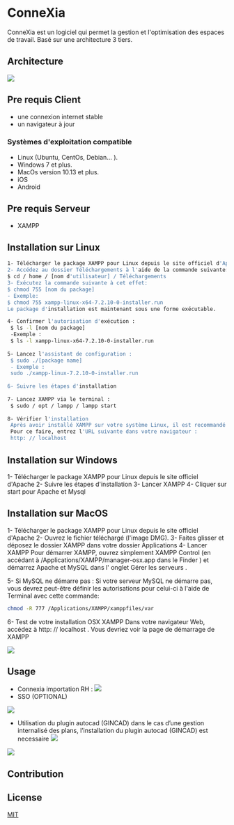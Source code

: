# ConneXia

ConneXia est un logiciel qui permet la gestion et l'optimisation des espaces de travail. Basé sur une architecture 3 tiers.

## Architecture

![](https://www.geonov.fr/fig/client-server/client-server-3-tiers-small.png)

## Pre requis Client
- une connexion internet stable
- un navigateur à jour

### Systèmes d'exploitation compatible

- Linux (Ubuntu, CentOs, Debian... ).
- Windows 7 et plus.
- MacOs version 10.13 et plus.
- iOS
- Android

## Pre requis Serveur
- XAMPP

## Installation sur Linux

```bash
1- Télécharger le package XAMPP pour Linux depuis le site officiel d'Apache
2- Accédez au dossier Téléchargements à l'aide de la commande suivante:
$ cd / home / [nom d'utilisateur] / Téléchargements
3- Exécutez la commande suivante à cet effet:
$ chmod 755 [nom du package]
- Exemple:
$ chmod 755 xampp-linux-x64-7.2.10-0-installer.run
Le package d'installation est maintenant sous une forme exécutable.

4- Confirmer l'autorisation d'exécution :
 $ ls -l [nom du package]
 -Exemple :
 $ ls -l xampp-linux-x64-7.2.10-0-installer.run
 
5- Lancez l'assistant de configuration :
 $ sudo ./[package name]
 - Exemple :
 sudo ./xampp-linux-7.2.10-0-installer.run
 
6- Suivre les étapes d'installation 
 
7- Lancez XAMPP via le terminal :
 $ sudo / opt / lampp / lampp start
 
8- Vérifier l'installation
 Après avoir installé XAMPP sur votre système Linux, il est recommandé de vérifier l'installation. 
 Pour ce faire, entrez l'URL suivante dans votre navigateur :
 http: // localhost 
```

## Installation sur Windows
1- Télécharger le package XAMPP pour Linux depuis le site officiel d'Apache
2- Suivre les étapes d'installation
3- Lancer XAMPP 
4- Cliquer sur start pour Apache et Mysql

## Installation sur MacOS
1- Télécharger le package XAMPP pour Linux depuis le site officiel d'Apache
2- Ouvrez le fichier téléchargé (l'image DMG).
3- Faites glisser et déposez le dossier XAMPP dans votre dossier Applications 
4- Lancer XAMPP
Pour démarrer XAMPP, ouvrez simplement XAMPP Control (en accédant à /Applications/XAMPP/manager-osx.app dans le Finder ) et démarrez Apache et MySQL dans l' onglet Gérer les serveurs .

5- Si MySQL ne démarre pas :
Si votre serveur MySQL ne démarre pas, vous devrez peut-être définir les autorisations pour celui-ci à l'aide de Terminal avec cette commande:
```Bash
chmod -R 777 /Applications/XAMPP/xamppfiles/var
```
6- Test de votre installation OSX XAMPP
Dans votre navigateur Web, accédez à http: // localhost .
Vous devriez voir la page de démarrage de XAMPP

![](https://s3.amazonaws.com/webucator-how-tos/2080.png)

## Usage


- Connexia importation RH : 
![](https://i.ibb.co/X3nKHrf/Untitled-3.png)
- SSO (OPTIONAL)

![](https://i.ibb.co/fHxSz7P/sso.png)

- Utilisation du plugin autocad (GINCAD)
dans le cas d’une gestion internalisé des plans, l’installation du plugin autocad (GINCAD) est necessaire
![](https://i.ibb.co/G5tFCHz/export.png)

![](https://i.ibb.co/nz9JN5q/download.png)





## Contribution


## License
[MIT](https://choosealicense.com/licenses/mit/)
